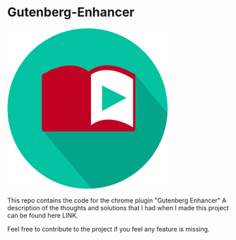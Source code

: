 # Gutenberg-Enhancer

![Gutenberg Enhancer icon](/readme_media/plugin-icon.png "Gutenberg Enhancer icon")

This repo contains the code for the chrome plugin "Gutenberg Enhancer"
A description of the thoughts and solutions that I had when I made this project can be found here LINK.

Feel free to contribute to the project if you feel any feature is missing.
